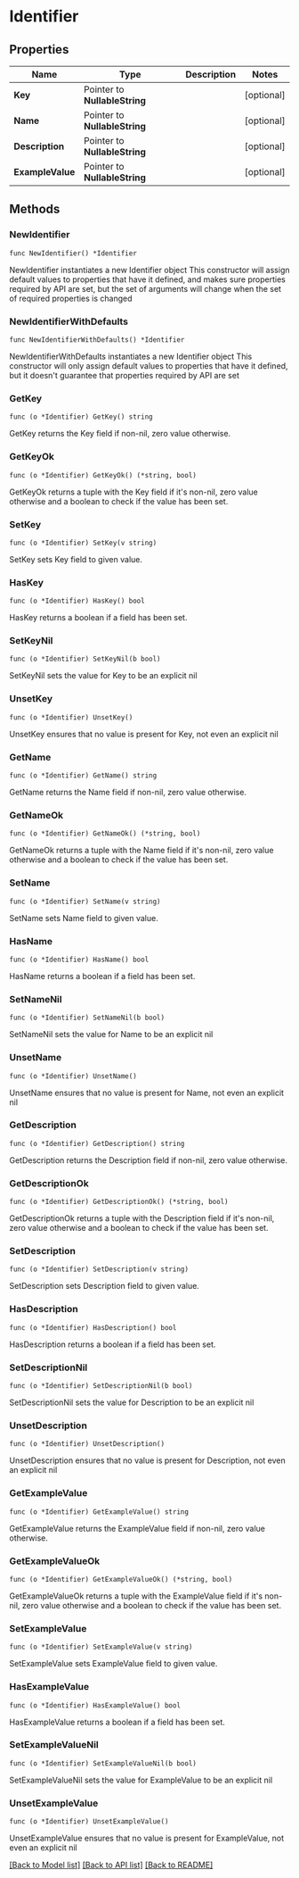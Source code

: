 # Identifier

## Properties

Name | Type | Description | Notes
------------ | ------------- | ------------- | -------------
**Key** | Pointer to **NullableString** |  | [optional] 
**Name** | Pointer to **NullableString** |  | [optional] 
**Description** | Pointer to **NullableString** |  | [optional] 
**ExampleValue** | Pointer to **NullableString** |  | [optional] 

## Methods

### NewIdentifier

`func NewIdentifier() *Identifier`

NewIdentifier instantiates a new Identifier object
This constructor will assign default values to properties that have it defined,
and makes sure properties required by API are set, but the set of arguments
will change when the set of required properties is changed

### NewIdentifierWithDefaults

`func NewIdentifierWithDefaults() *Identifier`

NewIdentifierWithDefaults instantiates a new Identifier object
This constructor will only assign default values to properties that have it defined,
but it doesn't guarantee that properties required by API are set

### GetKey

`func (o *Identifier) GetKey() string`

GetKey returns the Key field if non-nil, zero value otherwise.

### GetKeyOk

`func (o *Identifier) GetKeyOk() (*string, bool)`

GetKeyOk returns a tuple with the Key field if it's non-nil, zero value otherwise
and a boolean to check if the value has been set.

### SetKey

`func (o *Identifier) SetKey(v string)`

SetKey sets Key field to given value.

### HasKey

`func (o *Identifier) HasKey() bool`

HasKey returns a boolean if a field has been set.

### SetKeyNil

`func (o *Identifier) SetKeyNil(b bool)`

 SetKeyNil sets the value for Key to be an explicit nil

### UnsetKey
`func (o *Identifier) UnsetKey()`

UnsetKey ensures that no value is present for Key, not even an explicit nil
### GetName

`func (o *Identifier) GetName() string`

GetName returns the Name field if non-nil, zero value otherwise.

### GetNameOk

`func (o *Identifier) GetNameOk() (*string, bool)`

GetNameOk returns a tuple with the Name field if it's non-nil, zero value otherwise
and a boolean to check if the value has been set.

### SetName

`func (o *Identifier) SetName(v string)`

SetName sets Name field to given value.

### HasName

`func (o *Identifier) HasName() bool`

HasName returns a boolean if a field has been set.

### SetNameNil

`func (o *Identifier) SetNameNil(b bool)`

 SetNameNil sets the value for Name to be an explicit nil

### UnsetName
`func (o *Identifier) UnsetName()`

UnsetName ensures that no value is present for Name, not even an explicit nil
### GetDescription

`func (o *Identifier) GetDescription() string`

GetDescription returns the Description field if non-nil, zero value otherwise.

### GetDescriptionOk

`func (o *Identifier) GetDescriptionOk() (*string, bool)`

GetDescriptionOk returns a tuple with the Description field if it's non-nil, zero value otherwise
and a boolean to check if the value has been set.

### SetDescription

`func (o *Identifier) SetDescription(v string)`

SetDescription sets Description field to given value.

### HasDescription

`func (o *Identifier) HasDescription() bool`

HasDescription returns a boolean if a field has been set.

### SetDescriptionNil

`func (o *Identifier) SetDescriptionNil(b bool)`

 SetDescriptionNil sets the value for Description to be an explicit nil

### UnsetDescription
`func (o *Identifier) UnsetDescription()`

UnsetDescription ensures that no value is present for Description, not even an explicit nil
### GetExampleValue

`func (o *Identifier) GetExampleValue() string`

GetExampleValue returns the ExampleValue field if non-nil, zero value otherwise.

### GetExampleValueOk

`func (o *Identifier) GetExampleValueOk() (*string, bool)`

GetExampleValueOk returns a tuple with the ExampleValue field if it's non-nil, zero value otherwise
and a boolean to check if the value has been set.

### SetExampleValue

`func (o *Identifier) SetExampleValue(v string)`

SetExampleValue sets ExampleValue field to given value.

### HasExampleValue

`func (o *Identifier) HasExampleValue() bool`

HasExampleValue returns a boolean if a field has been set.

### SetExampleValueNil

`func (o *Identifier) SetExampleValueNil(b bool)`

 SetExampleValueNil sets the value for ExampleValue to be an explicit nil

### UnsetExampleValue
`func (o *Identifier) UnsetExampleValue()`

UnsetExampleValue ensures that no value is present for ExampleValue, not even an explicit nil

[[Back to Model list]](../README.md#documentation-for-models) [[Back to API list]](../README.md#documentation-for-api-endpoints) [[Back to README]](../README.md)



